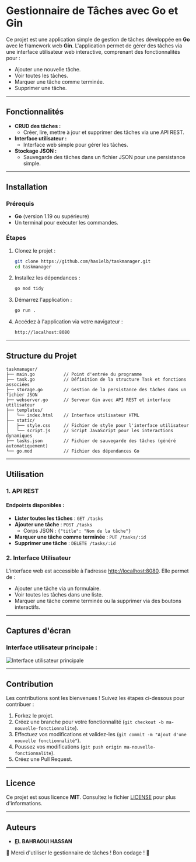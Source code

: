 # Gestionnaire de Tâches avec Go et Gin

Ce projet est une application simple de gestion de tâches développée en **Go** avec le framework web **Gin**.
L'application permet de gérer des tâches via une interface utilisateur web interactive, comprenant des fonctionnalités pour :

- Ajouter une nouvelle tâche.
- Voir toutes les tâches.
- Marquer une tâche comme terminée.
- Supprimer une tâche.

---

## Fonctionnalités

- **CRUD des tâches :**
  - Créer, lire, mettre à jour et supprimer des tâches via une API REST.
- **Interface utilisateur :**
  - Interface web simple pour gérer les tâches.
- **Stockage JSON :**
  - Sauvegarde des tâches dans un fichier JSON pour une persistance simple.

---

## Installation

### Prérequis

- **Go** (version 1.19 ou supérieure)
- Un terminal pour exécuter les commandes.

### Étapes

1. Clonez le projet :

   ```bash
   git clone https://github.com/has1elb/taskmanager.git
   cd taskmanager
   ```
2. Installez les dépendances :

   ```bash
   go mod tidy
   ```
3. Démarrez l'application :

   ```bash
   go run .
   ```
4. Accédez à l'application via votre navigateur :

   ```
   http://localhost:8080
   ```

---

## Structure du Projet

```plaintext
taskmanager/
├── main.go           // Point d'entrée du programme
├── task.go           // Définition de la structure Task et fonctions associées
├── storage.go        // Gestion de la persistance des tâches dans un fichier JSON
├── webserver.go      // Serveur Gin avec API REST et interface utilisateur
├── templates/
│   └── index.html    // Interface utilisateur HTML
├── static/
│   ├── style.css     // Fichier de style pour l'interface utilisateur
│   └── script.js     // Script JavaScript pour les interactions dynamiques
├── tasks.json        // Fichier de sauvegarde des tâches (généré automatiquement)
└── go.mod            // Fichier des dépendances Go
```

---

## Utilisation

### 1. API REST

#### Endpoints disponibles :

- **Lister toutes les tâches** : `GET /tasks`
- **Ajouter une tâche** : `POST /tasks`
  - Corps JSON : `{"title": "Nom de la tâche"}`
- **Marquer une tâche comme terminée** : `PUT /tasks/:id`
- **Supprimer une tâche** : `DELETE /tasks/:id`

### 2. Interface Utilisateur

L'interface web est accessible à l'adresse [http://localhost:8080](http://localhost:8080). Elle permet de :

- Ajouter une tâche via un formulaire.
- Voir toutes les tâches dans une liste.
- Marquer une tâche comme terminée ou la supprimer via des boutons interactifs.

---

## Captures d'écran

### Interface utilisateur principale :

![Interface utilisateur principale](https://via.placeholder.com/800x400?text=Capture+d%27%C3%A9cran)

---

## Contribution

Les contributions sont les bienvenues ! Suivez les étapes ci-dessous pour contribuer :

1. Forkez le projet.
2. Créez une branche pour votre fonctionnalité (`git checkout -b ma-nouvelle-fonctionnalite`).
3. Effectuez vos modifications et validez-les (`git commit -m "Ajout d'une nouvelle fonctionnalité"`).
4. Poussez vos modifications (`git push origin ma-nouvelle-fonctionnalite`).
5. Créez une Pull Request.

---

## Licence

Ce projet est sous licence **MIT**. Consultez le fichier [LICENSE](LICENSE) pour plus d'informations.

---

## Auteurs

- **[E](https://github.com/<votre_nom_d_utilisateur>)L BAHRAOUI HASSAN**

🎉 Merci d'utiliser le gestionnaire de tâches ! Bon codage ! 🚀
